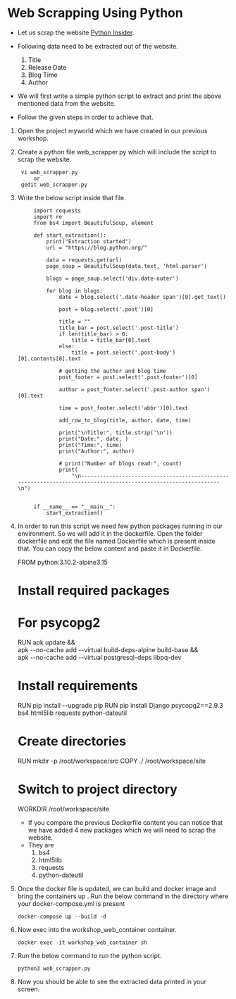 # Web Scrapping Using Python

- Let us scrap the website [Python Insider](https://blog.python.org/).
- Following data need to be extracted out of the website.
    1. Title 
    2. Release Date
    3. Blog Time
    4. Author
    
- We will first write a simple python script to extract and print the above mentioned data from the website.
- Follow the given steps in order to achieve that.

1. Open the project myworld which we have created in our previous workshop. 
2. Create a python file web_scrapper.py which will include the script to scrap the website.

        vi web_scrapper.py 
            or
        gedit web_scrapper.py

3. Write the below script inside that file.

            import requests
            import re
            from bs4 import BeautifulSoup, element
   
            def start_extraction():
                print("Extraction started")
                url = "https://blog.python.org/"
            
                data = requests.get(url)
                page_soup = BeautifulSoup(data.text, 'html.parser')
            
                blogs = page_soup.select('div.date-outer')
            
                for blog in blogs:
                    date = blog.select('.date-header span')[0].get_text()
            
                    post = blog.select('.post')[0]
            
                    title = ""
                    title_bar = post.select('.post-title')
                    if len(title_bar) > 0:
                        title = title_bar[0].text
                    else:
                        title = post.select('.post-body')[0].contents[0].text
            
                    # getting the author and blog time
                    post_footer = post.select('.post-footer')[0]
            
                    author = post_footer.select('.post-author span')[0].text
            
                    time = post_footer.select('abbr')[0].text
            
                    add_row_to_blog(title, author, date, time)
            
                    print("\nTitle:", title.strip('\n'))
                    print("Date:", date, )
                    print("Time:", time)
                    print("Author:", author)
            
                    # print("Number of blogs read:", count)
                    print(
                        "\n---------------------------------------------------------------------------------------------------------------\n")
            
            
            if __name__ == "__main__":
                start_extraction()

4. In order to run this script we need few python packages running in our environment. So we will add it in the dockerfile.
Open the folder dockerfile and edit the file named Dockerfile which is present inside that. You can copy the below content and paste it in Dockerfile.
   

      FROM python:3.10.2-alpine3.15
      # Install required packages
      # For psycopg2
      RUN apk update && \
      apk --no-cache add --virtual build-deps-alpine build-base && \
      apk --no-cache add --virtual postgresql-deps libpq-dev
      # Install requirements
      RUN pip install --upgrade pip
      RUN pip install Django psycopg2==2.9.3 bs4 html5lib requests python-dateutil
      # Create directories
      RUN mkdir -p /root/workspace/src
      COPY ./  /root/workspace/site
      # Switch to project directory
      WORKDIR /root/workspace/site

   - If you compare the previous Dockerfile content you can notice that we have added 4 new packages which we will need to scrap the website.
   - They are
     1. bs4 
     2. html5lib 
     3. requests 
     4. python-dateutil
   
5. Once the docker file is updated, we can build and docker image and bring the containers up . Run the below command in the 
directory where your docker-compose.yml is present
   
       docker-compose up --build -d
6. Now exec into the workshop_web_container container.
   
       docker exec -it workshop_web_container sh
7. Run the below command to run the python script.
         
       python3 web_scrapper.py
8. Now you should be able to see the extracted data printed in your screen.